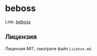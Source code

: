 # beboss

Link: [beboss](http://ligalaiz.github.io/beboss)

## Лицензия

Лицензия MIT, смотрите файл `License.md`.